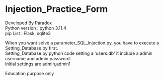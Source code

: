 # Injection_Practice_Form

Developed By Paradox \
Python version : python 3.11.4 \
pip List : Flask, sqlite3

When you want solve a parameter_SQL_Injection.py, you have to execute a Setting_Database.py first. \
Setting_Database.py python code setting a 'users.db' it include a admin username and admin password. \
Initial settings are admin,admin1 

Education purpose only
